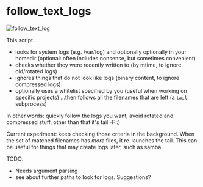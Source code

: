 follow_text_logs
================

![follow_text_log](http://i152.photobucket.com/albums/s171/scarfboy/linkto_serious/follow_text_logs.png)

This script...
- looks for system logs (e.g. /var/log)
  and optionally optionally in your homedir  (optional: often includes nonsense, but sometimes convenient)
- checks whether they were recently written to  (by mtime, to ignore old/rotated logs)
- ignores things that do not look like logs (binary content, to ignore compressed logs)
- optionally uses a whitelist specified by you (useful when working on specific projects)
...then follows all the filenames that are left (a `tail` subprocess)

In other words: quickly follow the logs you want, avoid rotated and compressed stuff, other than that it's tail -F :)



Current experiment: keep checking those criteria in the background.
When the set of matched filenames has *more* files, it re-launches the tail.
This can be useful for things that may create logs later, such as samba.


TODO:
- Needs argument parsing
- see about further paths to look for logs. Suggestions?